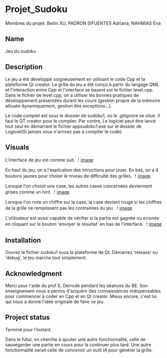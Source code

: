 # Projet_Sudoku

Membres du projet: Beilin XU, PADRON SIFUENTES Adriana, NAHMIAS Eva

## Name
Jeu du sudoku

## Description
Le jeu a été développé soigneusement en utilisant le code Cpp et la plateforme Qt creator. La grille du jeu a été conçu à partir du langage QML et l'interaction entre Cpp et l'interface se basent sur le fichier level.cpp. Dans le fichier de level.cpp, on a utiliser les bonnes pratiques de développement présentées durant les cours (gestion propre de la mémoire allouée dynamiquement, gestion des exceptions…).

Le code complet est sous le dossier de sudoku1, où le .gitignore se situe. Il faut le QT creator pour le complier.
Par contre, Le logiciel peut être lancé tout seul en démarrant le fichier appsudoku1.exe sur le dossier de Logiciel(Si jamais vous n'arrivez pas à compiler le code).

## Visuals

L'interface de jeu est comme suit. 
！[image](https://github.com/billy480/Sudoku/blob/main/img/interface.png)

En haut du jeu, on a l'explication des intructions pour jouer. En bas, on a 4 boutons jaunes pour choisir le niveau de difficulté des grilles.
！[image](https://github.com/billy480/Sudoku/blob/main/img/choose_level.png)

Lorsque l'on choisit une case, les autres cases concernées deviennent grises comme un hint.
！[image](https://github.com/billy480/Sudoku/blob/main/img/chosen.png)

Lorsque l'on note un chiffre sur la case, la case devient rouge si les chiffres de la grille ne remplissent pas les contraintes du jeu.
！[image](https://github.com/billy480/Sudoku/blob/main/img/false.png)

L'utilisateur est aussi capable de vérifier si la partie est gagnée ou erronée en cliquant sur le bouton 'envoyer le résultat' en bas de l'interface.
！[image](https://github.com/billy480/Sudoku/blob/main/img/envoyer_res.png)



## Installation
Ouvrez le fichier sudoku1 sous la plateforme de Qt. 
Démarrez 'release' ou 'debug', le jeu marche tout simplement.

## Acknowledgment
Merci pour l'aide du prof S. Derrode pendant les séances du BE. Son enseignement nous a permis d'acquérir des connaissances indispensables pour commencer à coder en Cpp et en Qt creator. Mieux encore, c'est lui qui nous a donné l'idée originale de faire ce jeu.

## Project status
Terminé pour l'instant.

Dans le futur, on cherche à ajouter une autre fonctionnalité, celle de sauvegarder une partie en cours pour la continuer plus tard. Une autre fonctionnalité serait celle de concevoir un outil IA pour générer la grille.


